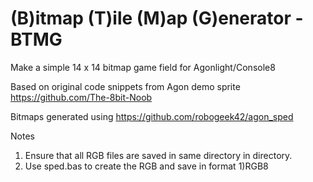 # (B)itmap (T)ile (M)ap (G)enerator - BTMG

 Make a simple 14 x 14 bitmap game field for Agonlight/Console8

 Based on original code snippets from Agon demo sprite https://github.com/The-8bit-Noob
 
 Bitmaps generated using https://github.com/robogeek42/agon_sped 

 Notes
 1. Ensure that all RGB files are saved in same directory in directory.
 2. Use sped.bas to create the RGB and save in format 1)RGB8

